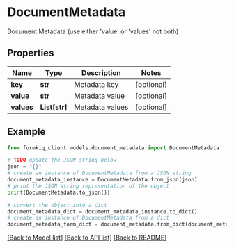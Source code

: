 # DocumentMetadata

Document Metadata (use either 'value' or 'values' not both)

## Properties

Name | Type | Description | Notes
------------ | ------------- | ------------- | -------------
**key** | **str** | Metadata key | [optional] 
**value** | **str** | Metadata value | [optional] 
**values** | **List[str]** | Metadata values | [optional] 

## Example

```python
from formkiq_client.models.document_metadata import DocumentMetadata

# TODO update the JSON string below
json = "{}"
# create an instance of DocumentMetadata from a JSON string
document_metadata_instance = DocumentMetadata.from_json(json)
# print the JSON string representation of the object
print(DocumentMetadata.to_json())

# convert the object into a dict
document_metadata_dict = document_metadata_instance.to_dict()
# create an instance of DocumentMetadata from a dict
document_metadata_form_dict = document_metadata.from_dict(document_metadata_dict)
```
[[Back to Model list]](../README.md#documentation-for-models) [[Back to API list]](../README.md#documentation-for-api-endpoints) [[Back to README]](../README.md)


